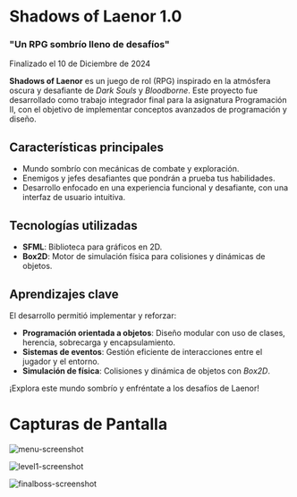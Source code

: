 # Shadows of Laenor 1.0  
### "Un RPG sombrío lleno de desafíos"  

Finalizado el 10 de Diciembre de 2024  

**Shadows of Laenor** es un juego de rol (RPG) inspirado en la atmósfera oscura y desafiante de *Dark Souls* y *Bloodborne*. Este proyecto fue desarrollado como trabajo integrador final para la asignatura Programación II, con el objetivo de implementar conceptos avanzados de programación y diseño.  

## Características principales  
- Mundo sombrío con mecánicas de combate y exploración.  
- Enemigos y jefes desafiantes que pondrán a prueba tus habilidades.  
- Desarrollo enfocado en una experiencia funcional y desafiante, con una interfaz de usuario intuitiva.  

## Tecnologías utilizadas  
- **SFML**: Biblioteca para gráficos en 2D.  
- **Box2D**: Motor de simulación física para colisiones y dinámicas de objetos.  

## Aprendizajes clave  
El desarrollo permitió implementar y reforzar:  
- **Programación orientada a objetos**: Diseño modular con uso de clases, herencia, sobrecarga y encapsulamiento.  
- **Sistemas de eventos**: Gestión eficiente de interacciones entre el jugador y el entorno.  
- **Simulación de física**: Colisiones y dinámica de objetos con *Box2D*.  

¡Explora este mundo sombrío y enfréntate a los desafíos de Laenor!

# Capturas de Pantalla
![menu-screenshot](https://github.com/user-attachments/assets/0cb2bdcf-d0eb-4813-85d7-5264f99116d9)

![level1-screenshot](https://github.com/user-attachments/assets/8d583140-53da-419b-a708-effa579e6d1f)

![finalboss-screenshot](https://github.com/user-attachments/assets/386d310d-891c-4d2b-8ed4-a89b801bb1e1)
